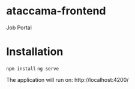 # ataccama-frontend
Job Portal

# Installation
`npm install`
`ng serve`

The application will run on: http://localhost:4200/
